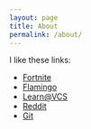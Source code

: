 ```yaml
---
layout: page
title: About
permalink: /about/
---
```


I like these links:

* [Fortnite]
* [Flamingo] 
* [Learn@VCS] 
* [Reddit] 
* [Git] 

[Fortnite]: https://epicgames.com
[Flamingo]: https://www.youtube.com/watch?v=rY-FJvRqK0E
[Learn@VCS]: https://learn.vcs.net
[Reddit]: https://reddit.com
[Git]: https://github.io

